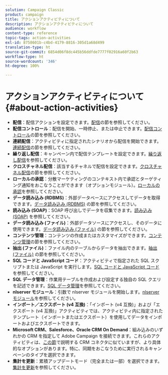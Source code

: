 ```yaml
---
solution: Campaign Classic
product: campaign
title: アクションアクティビティについて
description: アクションアクティビティについて
audience: workflow
content-type: reference
topic-tags: action-activities
exl-id: 8758601b-c4bd-4179-8816-305d1a68d499
translation-type: ht
source-git-commit: 6854d06f8dc445b56ddfde7777f02916a60f2b63
workflow-type: ht
source-wordcount: '346'
ht-degree: 100%

---
```


# アクションアクティビティについて{#about-action-activities}

* **配信**：配信アクションを設定できます。[配信](../../workflow/using/delivery.md)の節を参照してください。
* **配信コントロール**：配信を開始、一時停止、または中止できます。[配信コントロール](../../workflow/using/delivery-control.md)の節を参照してください。
* **連続配信**：アクティビティに指定されたシナリオから配信を開始できます。[連続配信](../../workflow/using/continuous-delivery.md)の節を参照してください。
* **繰り返し配信**：キャンペーン内で配信テンプレートを設定できます。[繰り返し配信](../../workflow/using/recurring-delivery.md)を参照してください。
* **クロスチャネル配信**：該当するチャネルで配信を設定できます。[クロスチャネル配信](../../workflow/using/cross-channel-deliveries.md)の節を参照してください。
* **ローカルの承認**：分散マーケティングのコンテキスト内で承認とターゲティング通知をおこなうことができます（オプションモジュール）。[ローカルの承認](../../workflow/using/local-approval.md)を参照してください。
* **データ読み込み (RDBMS)**：外部データベースにアクセスしてデータを取得できます。[データ読み込み (RDBMS)](../../workflow/using/data-loading--rdbms-.md) の節を参照してください。
* **読み込み (SOAP)**：SOAP 呼び出しでデータを収集できます。[読み込み (SOAP)](../../workflow/using/loading--soap-.md) を参照してください。
* **データ読み込み (ファイル)**：外部データソースにアクセスし、そのデータに使用できます。[データ読み込み (ファイル)](../../workflow/using/data-loading--file-.md) の節を参照してください。
* **コンテンツ管理**：コンテンツの作成またはカスタマイズができます。[コンテンツ管理](../../workflow/using/content-management.md)の節を参照してください。
* **抽出 (ファイル)**：ファイル内のテーブルからデータを抽出できます。[抽出 (ファイル)](../../workflow/using/extraction--file-.md) の節を参照してください。
* **SQL コードと JavaScript コード**：アクティビティで指定された SQL スクリプトまたは JavaScript を実行します。[SQL コードと JavaScript コード](../../workflow/using/sql-code-and-javascript-code.md)を参照してください。
* **SQL データ管理**：作業用テーブルを作成および設定する独自の SQL クエリを記述できます。[SQL データ管理](../../workflow/using/sql-data-management.md)を参照してください。
* **nlserver モジュール**：引数で nlserver モジュールを開始します。[nlserver モジュール](../../workflow/using/nlserver-module.md)を参照してください。
* **インポート／エクスポート (v4 互換)**：「インポート (v4 互換)」および「エクスポート (v4 互換)」アクティビティでは、アクティビティ内に指定されたテンプレート（インポートまたはエクスポート）を使用してデータをインポートおよびエクスポートできます。
* **Microsoft CRM、Salesforce、Oracle CRM On Demand**：組み込みのいずれかの CRM を指定して Adobe Campaign を接続できます。これらのアクティビティは、[この節](../../workflow/using/crm-connector.md)で説明する CRM コネクタに似ていますが、より具体的なオプションがあります。特に、同期をおこなうために実行されるキャンペーンのタイプを選択できます。
* **集計を更新**：累積アップデートモード（完全または一部）を選択できます。[集計を更新](../../workflow/using/update-aggregate.md)を参照してください。
